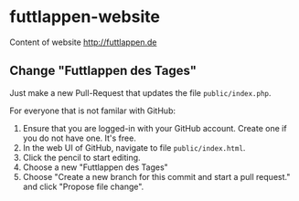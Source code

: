 # futtlappen-website
Content of website http://futtlappen.de

## Change "Futtlappen des Tages"
Just make a new Pull-Request that updates the file `public/index.php`.

For everyone that is not familar with GitHub:
1. Ensure that you are logged-in with your GitHub account. Create one if you do not have one. It's free.
2. In the web UI of GitHub, navigate to file `public/index.html`.
3. Click the pencil to start editing.
4. Choose a new "Futtlappen des Tages"
5. Choose "Create a new branch for this commit and start a pull request." and click "Propose file change".
